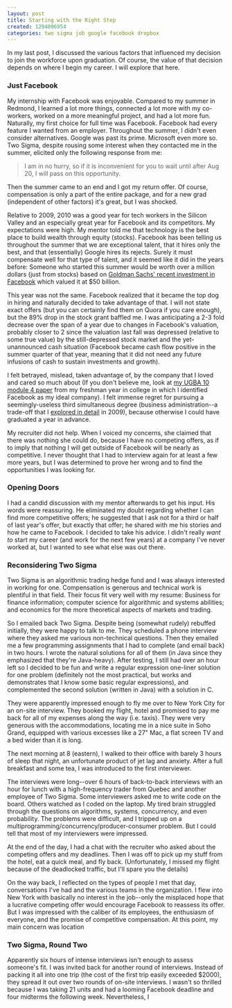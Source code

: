 ```yaml
---
layout: post
title: Starting with the Right Step
created: 1294096954
categories: two sigma job google facebook dropbox
---
```

In my last post, I discussed the various factors that influenced my decision to join the workforce upon graduation. Of course, the value of that decision depends on where I begin my career. I will explore that here.

<h3>Just Facebook</h3>

My internship with Facebook was enjoyable. Compared to my summer in Redmond, I learned a lot more things, connected a lot more with my co-workers, worked on a more meaningful project, and had a lot more fun. Naturally, my first choice for full time was Facebook. Facebook had every feature I wanted from an employer. Throughout the summer, I didn't even consider alternatives. Google was past its prime. Microsoft even more so. Two Sigma, despite rousing some interest when they contacted me in the summer, elicited only the following response from me:
<blockquote>I am in no hurry, so if it is inconvenient for you to wait until after Aug 20, I will pass on this opportunity.</blockquote>

Then the summer came to an end and I got my return offer. Of course, compensation is only a part of the entire package, and for a new grad (independent of other factors) it's great, but I was shocked.

Relative to 2009, 2010 was a good year for tech workers in the Silicon Valley and an especially great year for Facebook and its competitors. My expectations were high. My mentor told me that technology is the best place to build wealth through equity (stocks). Facebook has been telling us throughout the summer that we are exceptional talent, that it hires only the best, and that (essentially) Google hires its rejects. Surely it must compensate well for that type of talent, and it seemed like it did in the years before: Someone who started this summer would be worth over a million dollars (just from stocks) based on <a href="http://dealbook.nytimes.com/2011/01/03/why-facebook-is-such-an-important-friend-for-goldman-sachs/">Goldman Sachs' recent investment in Facebook</a> which valued it at $50 billion.

This year was not the same. Facebook realized that it became the top dog in hiring and naturally decided to take advantage of that. I will not state exact offers (but you can certainly find them on Quora if you care enough), but the 89% drop in the stock grant baffled me. I was anticipating a 2-3 fold decrease over the span of a year due to changes in Facebook's valuation, probably closer to 2 since the valuation last fall was depressed (relative to some true value) by the still-depressed stock market and the yet-unannounced cash situation (Facebook became cash flow positive in the summer quarter of that year, meaning that it did not need any future infusions of cash to sustain investments and growth). 

I felt betrayed, mislead, taken advantage of, by the company that I loved and cared so much about (If you don't believe me, look at <a href="http://docs.orijing.com/college/2008/ugba10/module4/essay4.pdf">my UGBA 10 module 4 paper</a> from my freshman year in college in which I identified Facebook as my ideal company). I felt immense regret for pursuing a seemingly-useless third simultaneous degree (business administration--a trade-off that I <a href="/node/494">explored in detail</a> in 2009), because otherwise I could have graduated a year in advance.

My recruiter did not help. When I voiced my concerns, she claimed that there was nothing she could do, because I have no competing offers, as if to imply that nothing I will get outside of Facebook will be nearly as competitive. I never thought that I had to interview again for at least a few more years, but I was determined to prove her wrong and to find the opportunities I was looking for.

<h3>Opening Doors</h3>

I had a candid discussion with my mentor afterwards to get his input. His words were reassuring. He eliminated my doubt regarding whether I can find more competitive offers; he suggested that I ask not for a third or half of last year's offer, but exactly that offer; he shared with me his stories and how he came to Facebook. I decided to take his advice. I didn't really <em>want to</em> start my career (and work for the next few years) at a company I've never worked at, but I wanted to see what else was out there.

<h3>Reconsidering Two Sigma</h3>

Two Sigma is an algorithmic trading hedge fund and I was always interested in working for one. Compensation is generous and technical work is plentiful in that field. Their focus fit very well with my resume: Business for finance information; computer science for algorithmic and systems abilities; and economics for the more theoretical aspects of markets and trading.

So I emailed back Two Sigma. Despite being (somewhat rudely) rebuffed initially, they were happy to talk to me. They scheduled a phone interview where they asked me various non-technical questions. Then they emailed me a few programming assignments that I had to complete (and email back) in two hours. I wrote the natural solutions for all of them (in Java since they emphasized that they're Java-heavy). After testing, I still had over an hour left so I decided to be fun and write a regular expression one-liner solution for one problem (definitely not the most practical, but works and demonstrates that I know some basic regular expressions), and complemented the second solution (written in Java) with a solution in C.

They were apparently impressed enough to fly me over to New York City for an on-site interview. They booked my flight, hotel and promised to pay me back for all of my expenses along the way (i.e. taxis). They were very generous with the accommodations, locating me in a nice suite in Soho Grand, equipped with various excesses like a 27" Mac, a flat screen TV and a bed wider than it is long.

The next morning at 8 (eastern), I walked to their office with barely 3 hours of sleep that night, an unfortunate product of jet lag and anxiety. After a full breakfast and some tea, I was introduced to the first interviewer.

The interviews were long--over 6 hours of back-to-back interviews with an hour for lunch with a high-frequency trader from Quebec and another employee of Two Sigma. Some interviewers asked me to write code on the board. Others watched as I coded on the laptop. My tired brain struggled through the questions on algorithms, systems, concurrency, and even probability. The problems were difficult, and I tripped up on a multiprogramming/concurrency/producer-consumer problem. But I could tell that most of my interviewers were impressed.

At the end of the day, I had a chat with the recruiter who asked about the competing offers and my deadlines. Then I was off to pick up my stuff from the hotel, eat a quick meal, and fly back. (Unfortunately, I missed my flight because of the deadlocked traffic, but I'll spare you the details)

On the way back, I reflected on the types of people I met that day, conversations I've had and the various teams in the organization. I flew into New York with basically no interest in the job--only the misplaced hope that a lucrative competing offer would encourage Facebook to reassess its offer. But I was impressed with the caliber of its employees, the enthusiasm of everyone, and the promise of competitive compensation. At this point, my main concern was location

<h3>Two Sigma, Round Two</h3>

Apparently six hours of intense interviews isn't enough to assess someone's fit. I was invited back for another round of interviews. Instead of packing it all into one trip (the cost of the first trip easily exceeded $2000), they spread it out over two rounds of on-site interviews. I wasn't so thrilled because I was taking 21 units and had a looming Facebook deadline and four midterms the following week. Nevertheless, I 
